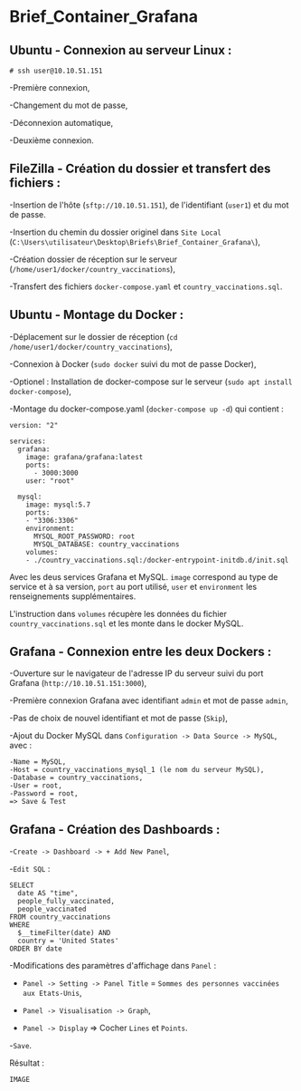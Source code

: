 # Brief_Container_Grafana

## Ubuntu - Connexion au serveur Linux :

``# ssh user@10.10.51.151``

-Première connexion,

-Changement du mot de passe,

-Déconnexion automatique,

-Deuxième connexion.

## FileZilla - Création du dossier et transfert des fichiers :

-Insertion de l'hôte (``sftp://10.10.51.151``), de l'identifiant (``user1``) et du mot de passe.

-Insertion du chemin du dossier originel dans ``Site Local`` (``C:\Users\utilisateur\Desktop\Briefs\Brief_Container_Grafana\``),

-Création dossier de réception sur le serveur (``/home/user1/docker/country_vaccinations``),

-Transfert des fichiers ``docker-compose.yaml`` et ``country_vaccinations.sql``.

## Ubuntu - Montage du Docker :

-Déplacement sur le dossier de réception (``cd /home/user1/docker/country_vaccinations``),

-Connexion à Docker (``sudo docker`` suivi du mot de passe Docker),

-Optionel : Installation de docker-compose sur le serveur (``sudo apt install docker-compose``),

-Montage du docker-compose.yaml (``docker-compose up -d``) qui contient :

    version: "2"

    services:
      grafana:
        image: grafana/grafana:latest
        ports:
          - 3000:3000
        user: "root"

      mysql:
        image: mysql:5.7
        ports:
        - "3306:3306"
        environment:
          MYSQL_ROOT_PASSWORD: root
          MYSQL_DATABASE: country_vaccinations
        volumes:
        - ./country_vaccinations.sql:/docker-entrypoint-initdb.d/init.sql
    
Avec les deus services Grafana et MySQL. ``image`` correspond au type de service et à sa version, ``port`` au port utilisé, ``user`` et ``environment`` les renseignements supplémentaires.
    
L'instruction dans ``volumes`` récupère les données du fichier ``country_vaccinations.sql`` et les monte dans le docker MySQL.

## Grafana - Connexion entre les deux Dockers :

-Ouverture sur le navigateur de l'adresse IP du serveur suivi du port Grafana (``http://10.10.51.151:3000``),

-Première connexion Grafana avec identifiant ``admin`` et mot de passe ``admin``,

-Pas de choix de nouvel identifiant et mot de passe (``Skip``),

-Ajout du Docker MySQL dans ``Configuration -> Data Source -> MySQL``, avec :

    -Name = MySQL,
    -Host = country_vaccinations_mysql_1 (le nom du serveur MySQL),
    -Database = country_vaccinations,
    -User = root,
    -Password = root,
    => Save & Test
    
## Grafana - Création des Dashboards :

-``Create -> Dashboard -> + Add New Panel``,

-``Edit SQL`` :

    SELECT
      date AS "time",
      people_fully_vaccinated,
      people_vaccinated
    FROM country_vaccinations
    WHERE
      $__timeFilter(date) AND
      country = 'United States'
    ORDER BY date

-Modifications des paramètres d'affichage dans ``Panel`` :

* ``Panel -> Setting -> Panel Title`` = ``Sommes des personnes vaccinées aux Etats-Unis``,

* ``Panel -> Visualisation -> Graph``,
    
* ``Panel -> Display`` => Cocher ``Lines`` et ``Points``.
    
-``Save``.

Résultat :
    
    IMAGE


    
